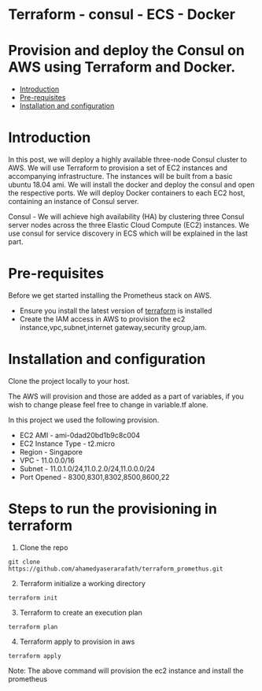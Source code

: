 # Terraform - consul - ECS - Docker
# Provision and deploy the Consul on AWS using Terraform and Docker.
- [Introduction](#Introduction)
- [Pre-requisites](#pre-requisites)
- [Installation and configuration](#Installation-and-configuration)

# Introduction
In this post, we will deploy a highly available three-node Consul cluster to AWS. We will use Terraform to provision a set of EC2 instances and accompanying infrastructure.
The instances will be built from a basic ubuntu 18.04 ami. We will install the docker and deploy the consul and open the respective ports.
We will deploy Docker containers to each EC2 host, containing an instance of Consul server.

Consul - We will achieve high availability (HA) by clustering three Consul server nodes across the three Elastic Cloud Compute (EC2) instances.
We use consul for service discovery in ECS which will be explained in the last part.

# Pre-requisites
Before we get started installing the Prometheus stack on AWS. 
* Ensure you install the latest version of [terraform](https://learn.hashicorp.com/terraform/getting-started/install.html) is installed
* Create the IAM access in AWS to provision the ec2 instance,vpc,subnet,internet gateway,security group,iam.

# Installation and configuration
Clone the project locally to your host.

The AWS will provision and those are added as a part of variables, if you wish to change please feel free to change in variable.tf alone.

In this project we used the following provision.
* EC2 AMI - ami-0dad20bd1b9c8c004 
* EC2 Instance Type - t2.micro
* Region - Singapore
* VPC - 11.0.0.0/16
* Subnet - 11.0.1.0/24,11.0.2.0/24,11.0.0.0/24
* Port Opened - 8300,8301,8302,8500,8600,22

# Steps to run the provisioning in terraform
1. Clone the repo
```
git clone https://github.com/ahamedyaserarafath/terraform_promethus.git
```
2. Terraform initialize a working directory 
```
terraform init
```
3. Terraform to create an execution plan
```
terraform plan
```
4. Terraform apply to provision in aws
```
terraform apply
```
Note: The above command will provision the ec2 instance and install the prometheus
